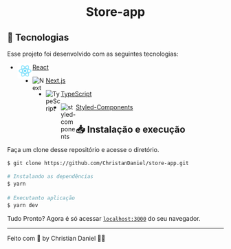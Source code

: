 <h1 align="center">
  Store-app
</h1>

## 🚀 Tecnologias

Esse projeto foi desenvolvido com as seguintes tecnologias:
- [React](https://reactjs.org) <img align='left' alt='React' width='35px' src="https://raw.githubusercontent.com/github/explore/80688e429a7d4ef2fca1e82350fe8e3517d3494d/topics/react/react.png"/>

- [Next.js](https://nextjs.org/) <img align='left' alt='Next' width='31px' src="https://assets.vercel.com/image/upload/v1607554385/repositories/next-js/next-logo.png"/>

- [TypeScript](https://www.typescriptlang.org/) <img align='left' alt='TypeScript' width='35px' src="https://img.icons8.com/color/48/000000/typescript.png"/>

- [Styled-Components](https://styled-components.com/) <img align='left' alt="styled-components" width='35px' src="https://raw.githubusercontent.com/styled-components/brand/master/styled-components.png" />

## 📥 Instalação e execução

Faça um clone desse repositório e acesse o diretório.

```bash
$ git clone https://github.com/ChristanDaniel/store-app.git
```
```bash
# Instalando as dependências
$ yarn

# Executanto aplicação
$ yarn dev

```
Tudo Pronto? Agora é só acessar [`localhost:3000`](http://localhost:3000) do seu navegador.


---
Feito com 🧡 by Christian Daniel 👋🏻
